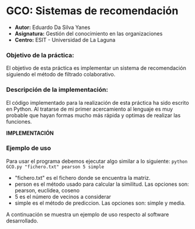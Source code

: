 # GCO: Sistemas de recomendación

- **Autor:** Eduardo Da Silva Yanes
- **Asignatura:** Gestión del conocimiento en las organizaciones
- **Centro:** ESIT - Universidad de La Laguna




### Objetivo de la práctica:

El objetivo de esta práctica es implementar un sistema de recomendación siguiendo el método de filtrado colaborativo.

### Descripción de la implementación:

El código implementado para la realización de esta práctica ha sido escrito en Python. Al tratarse de mi primer acercamiento al lenguaje es muy probable que hayan formas mucho más rápida y optimas de realizar las funciones.

**IMPLEMENTACIÓN**

### Ejemplo de uso

Para usar el programa debemos ejecutar algo similar a lo siguiente: ```python GCO.py "fichero.txt" pearson 5 simple```

- "fichero.txt" es el fichero donde se encuentra la matriz.
- person es el método usado para calcular la similitud. Las opciones son: pearson, euclidea, coseno
- 5 es el número de vecinos a considerar
- simple es el método de prediccion. Las opciones son: simple y media.

A continuación se muestra un ejemplo de uso respecto al software desarrollado.
